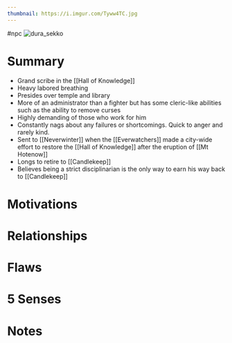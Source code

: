 ```yaml
---
thumbnail: https://i.imgur.com/Tyww4TC.jpg
---
```

#npc
![dura_sekko](https://i.imgur.com/Tyww4TC.jpg)

# Summary
- Grand scribe in the [[Hall of Knowledge]]
- Heavy labored breathing
- Presides over temple and library
- More of an administrator than a fighter but has some cleric-like abilities such as the ability to remove curses
- Highly demanding of those who work for him
- Constantly nags about any failures or shortcomings. Quick to anger and rarely kind.
- Sent to [[Neverwinter]] when the [[Everwatchers]] made a city-wide effort to restore the [[Hall of Knowledge]] after the eruption of [[Mt Hotenow]]
- Longs to retire to [[Candlekeep]]
- Believes being a strict disciplinarian is the only way to earn his way back to [[Candlekeep]]

# Motivations
# Relationships
# Flaws
# 5 Senses
# Notes
